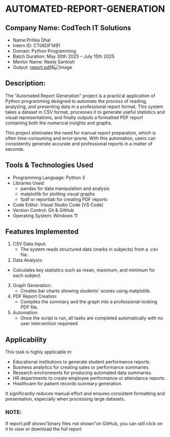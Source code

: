 # AUTOMATED-REPORT-GENERATION

## Company Name: CodTech IT Solutions

- Name:Pritika Dhal
- Intern ID: CT06DF1491
- Domain: Python Programming
- Batch Duration: May 30th 2025 – July 15th 2025
- Mentor Name: Neela Santosh
- Output: [report.pdf](https://github.com/user-attachments/files/20586799/report.pdf)&![Image](https://github.com/user-attachments/assets/5a7c1070-b604-428a-9b2a-00286ed8251c)

## Description:
The "Automated Report Generation" project is a practical application of Python programming designed to automate the process of reading, analyzing, and presenting data in a professional report format. This system takes a dataset in CSV format, processes it to generate useful statistics and visual representations, and finally outputs a formatted PDF report containing both the numerical insights and graphs.

This project eliminates the need for manual report preparation, which is often time-consuming and error-prone. With this automation, users can consistently generate accurate and professional reports in a matter of seconds.

## Tools & Technologies Used

- Programming Language: Python 3
- Libraries Used:
  - pandas for data manipulation and analysis
  - matplotlib for plotting visual graphs
  - fpdf or reportlab for creating PDF reports
- Code Editor: Visual Studio Code (VS Code)
- Version Control: Git & GitHub
- Operating System: Windows 11
  
##  Features Implemented

1. CSV Data Input:
   - The system reads structured data (marks in subjects) from a .csv file.
 2.  Data Analysis:
   - Calculates key statistics such as mean, maximum, and minimum for each subject.   
3. Graph Generation:
   - Creates bar charts showing students' scores using matplotlib.
4. PDF Report Creation:
   - Compiles the summary and the graph into a professional-looking PDF file. 
5. Automation:
   - Once the script is run, all tasks are completed automatically with no user intervention requireed

##  Applicability

This task is highly applicable in:
- Educational institutions to generate student performance reports.
- Business analytics for creating sales or performance summaries.
- Research environments for producing automated data summaries.
- HR departments to create employee performance or attendance reports.
- Healthcare for patient records summary generation.

It significantly reduces manual effort and ensures consistent formatting and presentation, especially when processing large datasets.
   ### NOTE:
   If report.pdf shows"binary files not shown"on GitHub, you can still click on it to view or download the full report
